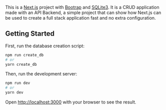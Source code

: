 This is a [Next.js](https://nextjs.org/) project with [Bootrap](https://getbootstrap.com/) and [SQLite3](https://www.sqlite.org/index.html). It is a CRUD application made with an API Backend, a simple project that can show how Next.js can be used to create a full stack application fast and no extra configuration.

## Getting Started

First, run the database creation script:

```bash
npm run create_db
# or 
yarn create_db
```

Then, run the development server:

```bash
npm run dev
# or
yarn dev
```

Open [http://localhost:3000](http://localhost:3000) with your browser to see the result.